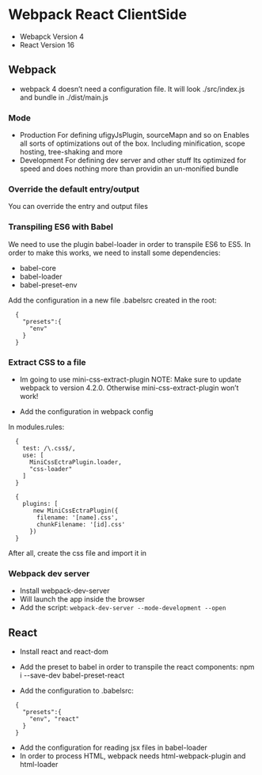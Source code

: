 # Webpack React ClientSide

- Webapck Version 4
- React Version 16

## Webpack

- webpack 4 doesn’t need a configuration file. It will look ./src/index.js and bundle in ./dist/main.js

### Mode
  - Production
    For defining ufigyJsPlugin, sourceMapn and so on
    Enables all sorts of optimizations out of the box. Including minification, scope hosting, tree-shaking and more
  - Development
    For defining dev server and other stuff
    Its optimized for speed and does nothing more than providin an un-monified bundle

### Override the default entry/output

  You can override the entry and output files

### Transpiling ES6 with Babel

  We need to use the plugin babel-loader in order to transpile ES6 to ES5. In order to make this works, we need to install some dependencies:
  - babel-core
  - babel-loader
  - babel-preset-env

  Add the configuration in a new file .babelsrc created in the root:

  ```
    {
      "presets":{
        "env"
      }
    }
  ```

### Extract CSS to a file

  - Im going to use mini-css-extract-plugin
  NOTE: Make sure to update webpack to version 4.2.0. Otherwise mini-css-extract-plugin won’t work!

  - Add the configuration in webpack config

   In modules.rules:

  ```
    {
      test: /\.css$/,
      use: [
        MiniCssEctraPlugin.loader,
        "css-loader"
      ]
    }
  ```

  ```
    {
      plugins: [
         new MiniCssEctraPlugin({
          filename: '[name].css',
          chunkFilename: '[id].css'
        })
    }
  ```

  After all, create the css file and import it in

### Webpack dev server

  - Install webpack-dev-server
  - Will launch the app inside the browser
  - Add the script: `webpack-dev-server --mode-development --open`

## React

  - Install react and react-dom
  - Add the preset to babel in order to transpile the react components: npm i --save-dev babel-preset-react

  - Add the configuration to .babelsrc:

  ```
    {
      "presets":{
        "env", "react"
      }
    }
  ```

  - Add the configuration for reading jsx files in babel-loader
  - In order to process HTML, webpack needs html-webpack-plugin and html-loader